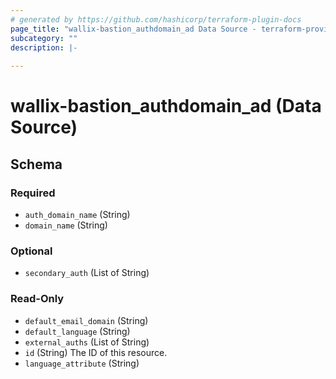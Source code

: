```yaml
---
# generated by https://github.com/hashicorp/terraform-plugin-docs
page_title: "wallix-bastion_authdomain_ad Data Source - terraform-provider-wallix-bastion"
subcategory: ""
description: |-
  
---
```


# wallix-bastion_authdomain_ad (Data Source)





<!-- schema generated by tfplugindocs -->
## Schema

### Required

- `auth_domain_name` (String)
- `domain_name` (String)

### Optional

- `secondary_auth` (List of String)

### Read-Only

- `default_email_domain` (String)
- `default_language` (String)
- `external_auths` (List of String)
- `id` (String) The ID of this resource.
- `language_attribute` (String)
